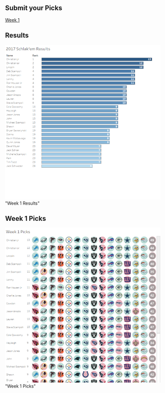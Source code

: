 ## Submit your Picks

[Week 1](http://www.google.com)

## Results
![](images/Schlak1_overall.png) "Week 1 Results"

## Week 1 Picks
![](images/schlak1.png) "Week 1 Picks"
